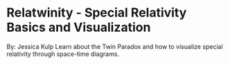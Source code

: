 # Relatwinity - Special Relativity Basics and Visualization
By: Jessica Kulp
Learn about the Twin Paradox and how to visualize special relativity through space-time diagrams. 
